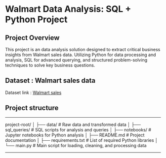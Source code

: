# Walmart Data Analysis: SQL + Python Project

## Project Overview
This project is an data analysis solution designed to extract critical business insights from Walmart sales data. Utilizing Python for data processing and analysis, SQL for advanced querying, and structured problem-solving techniques to solve key business questions.

## Dataset : Walmart sales data

Dataset link : [Walmart sales](https://www.kaggle.com/datasets/najir0123/walmart-10k-sales-datasets)

## Project structure
***
project-root/
│
├── data/                 # Raw data and transformed data
│
├── sql_queries/          # SQL scripts for analysis and queries
│
├── notebooks/            # Jupyter notebooks for Python analysis
│
├── README.md             # Project documentation
│
├── requirements.txt      # List of required Python libraries
│
└── main.py               # Main script for loading, cleaning, and processing data
***
